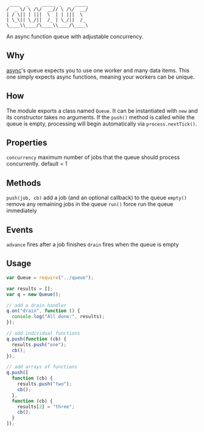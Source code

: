 ```
 ____  _     _____ _     _____
/  _ \/ \ /\/  __// \ /\/  __/
| / \|| | |||  \  | | |||  \  
| \_\|| \_/||  /_ | \_/||  /_ 
\____\\____/\____\\____/\____\

```
An async function queue with adjustable concurrency.

## Why
[async](https://github.com/caolan/async#queue)'s queue expects you to use one worker and many data items. This one simply expects async functions, meaning your workers can be unique.

## How
The module exports a class named ```Queue```. It can be instantiated with ```new``` and its constructor takes no arguments. If the ```push()``` method is called while the queue is empty, processing will begin automatically via ```process.nextTick()```.

## Properties
```concurrency``` maximum number of jobs that the queue should process concurrently. default = 1

## Methods
```push(job, cb)``` add a job (and an optional callback) to the queue
```empty()``` remove any remaining jobs in the queue
```run()``` force run the queue immediately

## Events
```advance``` fires after a job finishes
```drain``` fires when the queue is empty

## Usage
```javascript
var Queue = require("../queue");

var results = [];
var q = new Queue();

// add a drain handler
q.on("drain", function () {
  console.log("All done:", results);
});

// add individual functions
q.push(function (cb) {
  results.push("one");
  cb();
});

// add arrays of functions
q.push([
  function (cb) {
    results.push("two");
    cb();
  },
  function (cb) {
    results[2] = "three";
    cb();
  }
]);
```
